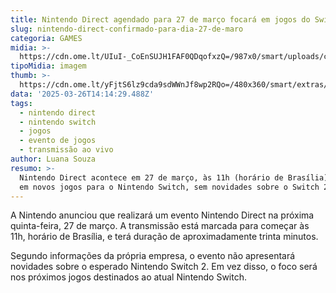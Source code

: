 ```yaml
---
title: Nintendo Direct agendado para 27 de março focará em jogos do Switch atual
slug: nintendo-direct-confirmado-para-dia-27-de-maro
categoria: GAMES
midia: >-
  https://cdn.ome.lt/UIuI-_CoEnSUJH1FAF0QDqofxzQ=/987x0/smart/uploads/conteudo/fotos/imagem_2025-03-26_110602365.png
tipoMidia: imagem
thumb: >-
  https://cdn.ome.lt/yFjtS6lz9cda9sdWWnJf8wp2RQo=/480x360/smart/extras/conteudos/imagem_2025-03-26_110535983.png
data: '2025-03-26T14:14:29.488Z'
tags:
  - nintendo direct
  - nintendo switch
  - jogos
  - evento de jogos
  - transmissão ao vivo
author: Luana Souza
resumo: >-
  Nintendo Direct acontece em 27 de março, às 11h (horário de Brasília), focando
  em novos jogos para o Nintendo Switch, sem novidades sobre o Switch 2.
---
```


A Nintendo anunciou que realizará um evento Nintendo Direct na próxima quinta-feira, 27 de março. A transmissão está marcada para começar às 11h, horário de Brasília, e terá duração de aproximadamente trinta minutos. 

Segundo informações da própria empresa, o evento não apresentará novidades sobre o esperado Nintendo Switch 2. Em vez disso, o foco será nos próximos jogos destinados ao atual Nintendo Switch.
